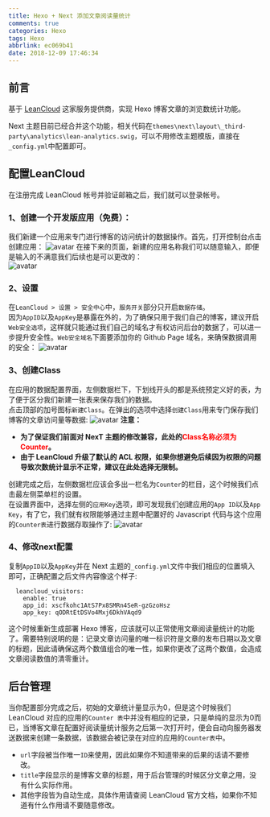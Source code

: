```yaml
---
title: Hexo + Next 添加文章阅读量统计
comments: true
categories: Hexo
tags: Hexo
abbrlink: ec069b41
date: 2018-12-09 17:46:34
---
```


## 前言
基于 [LeanCloud](https://leancloud.cn) 这家服务提供商，实现 Hexo 博客文章的浏览数统计功能。  

 Next 主题目前已经合并这个功能，相关代码在`themes\next\layout\_third-party\analytics\lean-analytics.swig`，可以不用修改主题模版，直接在`_config.yml`中配置即可。

## 配置LeanCloud
在注册完成 LeanCloud 帐号并验证邮箱之后，我们就可以登录帐号。

### 1、创建一个开发版应用（免费）：
我们新建一个应用来专门进行博客的访问统计的数据操作。首先，打开控制台点击创建应用：
![avatar](http://cdn.luanzhuxian.com/blog/leancloud.png)
在接下来的页面，新建的应用名称我们可以随意输入，即便是输入的不满意我们后续也是可以更改的：  
![avatar](http://cdn.luanzhuxian.com/blog/leancloud-application.png)

### 2、设置
在`LeanCloud > 设置 > 安全中心`中，`服务开关`部分只开启`数据存储`。  
因为`AppID`以及`AppKey`是暴露在外的，为了确保只用于我们自己的博客，建议开启`Web安全选项`，这样就只能通过我们自己的域名才有权访问后台的数据了，可以进一步提升安全性。`Web安全域名`下面要添加你的 Github Page 域名，来确保数据调用的安全：
![avatar](http://cdn.luanzhuxian.com/blog/leancloud-setting.png)

### 3、创建Class
在应用的数据配置界面，左侧数据栏下，下划线开头的都是系统预定义好的表，为了便于区分我们新建一张表来保存我们的数据。  
点击顶部的加号图标`新建Class`。在弹出的选项中选择`创建Class`用来专门保存我们博客的文章访问量等数据:
![avatar](http://cdn.luanzhuxian.com/blog/leancloud-class.png)
**注意：**
- **为了保证我们前面对 NexT 主题的修改兼容，此处的<font color=red>Class名称必须为Counter</font>。**
- **由于 LeanCloud 升级了默认的 ACL 权限，如果你想避免后续因为权限的问题导致次数统计显示不正常，建议在此处选择无限制。**  

创建完成之后，左侧数据栏应该会多出一栏名为`Counter`的栏目，这个时候我们点击最左侧菜单栏的设置。  
在设置界面中，选择左侧的`应用Key`选项，即可发现我们创建应用的`App ID`以及`App Key`，有了它，我们就有权限能够通过主题中配置好的 Javascript 代码与这个应用的`Counter表`进行数据存取操作了:
![avatar](http://cdn.luanzhuxian.com/blog/leancloud-key.png)

### 4、修改next配置
复制`AppID`以及`AppKey`并在 Next 主题的`_config.yml`文件中我们相应的位置填入即可，正确配置之后文件内容像这个样子:
```
  leancloud_visitors:
    enable: true
    app_id: xscfkohc1AtS7Px8SMRn4SeR-gzGzoHsz
    app_key: qODRtEtDSVo4Mxj6DkhVAqd9
```
这个时候重新生成部署 Hexo 博客，应该就可以正常使用文章阅读量统计的功能了。需要特别说明的是：记录文章访问量的唯一标识符是文章的发布日期以及文章的标题，因此请确保这两个数值组合的唯一性，如果你更改了这两个数值，会造成文章阅读数值的清零重计。

## 后台管理
当你配置部分完成之后，初始的文章统计量显示为0，但是这个时候我们 LeanCloud 对应的应用的`Counter 表`中并没有相应的记录，只是单纯的显示为0而已，当博客文章在配置好阅读量统计服务之后第一次打开时，便会自动向服务器发送数据来创建一条数据，该数据会被记录在对应的应用的`Counter表`中。

- `url`字段被当作唯一`ID`来使用，因此如果你不知道带来的后果的话请不要修改。
- `title`字段显示的是博客文章的标题，用于后台管理的时候区分文章之用，没有什么实际作用。
- 其他字段皆为自动生成，具体作用请查阅 LeanCloud 官方文档，如果你不知道有什么作用请不要随意修改。
